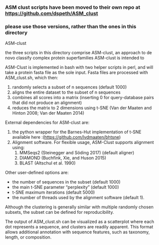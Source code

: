 ### ASM clust scripts have been moved to their own repo at https://github.com/dspeth/ASM_clust
### please use those versions, rather than the ones in this directory



ASM-clust

the three scripts in this directory comprise ASM-clust, an approach to de novo classify complex protein superfamilies
ASM-clust is intended to 

ASM-Clust is implemented in bash with two helper scripts in perl, and will take a protein fasta file as the sole input. 
Fasta files are processed with ASM_clust.sh, which then:
1) randomly selects a subset of n sequences (default 1000) 
2) aligns the entire dataset to the subset of n sequences
3) combines all scores into a matrix (inserting 0 for query-database pairs that did not produce an alignment)
4) reduces the matrix to 2 dimensions using t-SNE (Van der Maaten and Hinton 2008; Van der Maaten 2014)

External dependencies for ASM-clust are:
1) the python wrapper for the Barnes-Hut implementation of t-SNE available here :(https://github.com/lvdmaaten/bhtsne)
2) Alignment software. For flexible usage, ASM-Clust supports alignment using:
    1) MMSeqs2 (Steinegger and Söding 2017) (default aligner)
    2) DIAMOND (Buchfink, Xie, and Huson 2015)
    3) BLAST (Altschul et al. 1990)

Other user-defined options are:
- the number of sequences in the subset (default 1000)
- the main t-SNE parameter “perplexity” (default 1000) 
- t-SNE maximum iterations (default 5000) 
- the number of threads used by the alignment software (default 1). 

Although the clustering is generally similar with multiple randomly chosen subsets, 
the subset can be defined for reproducibility. 

The output of ASM_clust.sh can be visualized as a scatterplot where each dot represents a sequence, 
and clusters are readily apparent. This format allows additional annotation with sequence features, 
such as taxonomy, length, or composition. 
